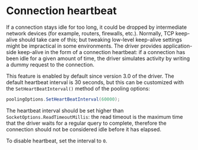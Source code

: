 # Connection heartbeat

If a connection stays idle for too long, it could be dropped by intermediate network devices (for example, routers,
firewalls, etc.). Normally, TCP keep-alive should take care of this; but tweaking low-level keep-alive settings
might be impractical in some environments. The driver provides application-side keep-alive in the form of a
connection heartbeat: if a connection has been idle for a given amount of time, the driver simulates activity
by writing a dummy request to the connection.

This feature is enabled by default since version 3.0 of the driver. The default heartbeat interval is 30 seconds,
but this can be customized with the `SetHeartBeatInterval()` method of the pooling options:

```csharp
poolingOptions.SetHeartBeatInterval(60000);
```

The heartbeat interval should be set higher than `SocketOptions.ReadTimeoutMillis`: the read timeout is the maximum time
that the driver waits for a regular query to complete, therefore the connection should not be considered idle
before it has elapsed.

To disable heartbeat, set the interval to `0`.